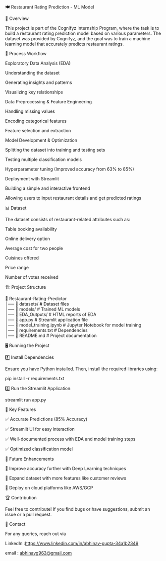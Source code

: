 🍽️ Restaurant Rating Prediction - ML Model


📌 Overview


This project is part of the Cognifyz Internship Program, where the task is to build a restaurant rating prediction model based on various parameters. The dataset was provided by Cognifyz, and the goal was to train a machine learning model that accurately predicts restaurant ratings.

🚀 Process Workflow


Exploratory Data Analysis (EDA)

Understanding the dataset

Generating insights and patterns

Visualizing key relationships



Data Preprocessing & Feature Engineering


Handling missing values

Encoding categorical features

Feature selection and extraction

Model Development & Optimization

Splitting the dataset into training and testing sets


Testing multiple classification models

Hyperparameter tuning (Improved accuracy from 63% to 85%)


Deployment with Streamlit


Building a simple and interactive frontend


Allowing users to input restaurant details and get predicted ratings


📊 Dataset


The dataset consists of restaurant-related attributes such as:

Table booking availability

Online delivery option

Average cost for two people

Cuisines offered

Price range

Number of votes received



🏗️ Project Structure


📂 Restaurant-Rating-Predictor  
│── 📂 datasets/                # Dataset files  
│── 📂 models/                  # Trained ML models  
│── 📂 EDA_Outputs/             # HTML reports of EDA  
│── 📜 app.py                   # Streamlit application file  
│── 📜 model_training.ipynb      # Jupyter Notebook for model training  
│── 📜 requirements.txt          # Dependencies  
│── 📜 README.md                 # Project documentation  


🖥️ Running the Project


1️⃣ Install Dependencies

Ensure you have Python installed. Then, install the required libraries using:

pip install -r requirements.txt


2️⃣ Run the Streamlit Application

streamlit run app.py


📌 Key Features


✅ Accurate Predictions (85% Accuracy)

✅ Streamlit UI for easy interaction

✅ Well-documented process with EDA and model training steps

✅ Optimized classification model


📜 Future Enhancements

🔹 Improve accuracy further with Deep Learning techniques

🔹 Expand dataset with more features like customer reviews

🔹 Deploy on cloud platforms like AWS/GCP


🏆 Contribution


Feel free to contribute! If you find bugs or have suggestions, submit an issue or a pull request.

📢 Contact


For any queries, reach out via 

LinkedIn :https://www.linkedin.com/in/abhinav-gupta-34a1b2349

email : abhinavg963@gmail.com
